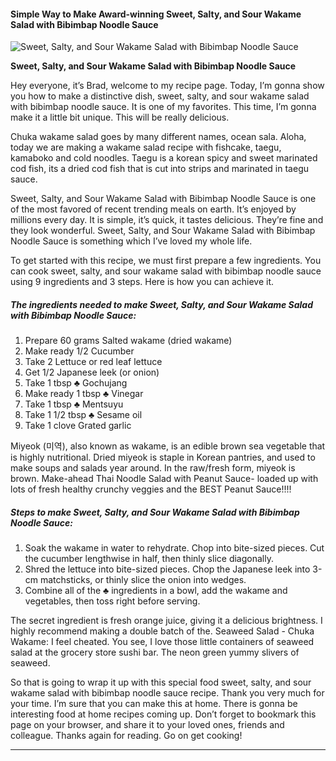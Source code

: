             

#### Simple Way to Make Award-winning Sweet, Salty, and Sour Wakame Salad with Bibimbap Noodle Sauce

![Sweet, Salty, and Sour Wakame Salad with Bibimbap Noodle Sauce](https://img-global.cpcdn.com/recipes/4669212552331264/751x532cq70/sweet-salty-and-sour-wakame-salad-with-bibimbap-noodle-sauce-recipe-main-photo.jpg)

**Sweet, Salty, and Sour Wakame Salad with Bibimbap Noodle Sauce**

Hey everyone, it’s Brad, welcome to my recipe page. Today, I’m gonna show you how to make a distinctive dish, sweet, salty, and sour wakame salad with bibimbap noodle sauce. It is one of my favorites. This time, I’m gonna make it a little bit unique. This will be really delicious.

Chuka wakame salad goes by many different names, ocean sala. Aloha, today we are making a wakame salad recipe with fishcake, taegu, kamaboko and cold noodles. Taegu is a korean spicy and sweet marinated cod fish, its a dried cod fish that is cut into strips and marinated in taegu sauce.

Sweet, Salty, and Sour Wakame Salad with Bibimbap Noodle Sauce is one of the most favored of recent trending meals on earth. It’s enjoyed by millions every day. It is simple, it’s quick, it tastes delicious. They’re fine and they look wonderful. Sweet, Salty, and Sour Wakame Salad with Bibimbap Noodle Sauce is something which I’ve loved my whole life.

To get started with this recipe, we must first prepare a few ingredients. You can cook sweet, salty, and sour wakame salad with bibimbap noodle sauce using 9 ingredients and 3 steps. Here is how you can achieve it.

##### The ingredients needed to make Sweet, Salty, and Sour Wakame Salad with Bibimbap Noodle Sauce:

1.  Prepare 60 grams Salted wakame (dried wakame)
2.  Make ready 1/2 Cucumber
3.  Take 2 Lettuce or red leaf lettuce
4.  Get 1/2 Japanese leek (or onion)
5.  Take 1 tbsp ♣ Gochujang
6.  Make ready 1 tbsp ♣ Vinegar
7.  Take 1 tbsp ♣ Mentsuyu
8.  Take 1 1/2 tbsp ♣ Sesame oil
9.  Take 1 clove Grated garlic

Miyeok (미역), also known as wakame, is an edible brown sea vegetable that is highly nutritional. Dried miyeok is staple in Korean pantries, and used to make soups and salads year around. In the raw/fresh form, miyeok is brown. Make-ahead Thai Noodle Salad with Peanut Sauce- loaded up with lots of fresh healthy crunchy veggies and the BEST Peanut Sauce!!!!

##### Steps to make Sweet, Salty, and Sour Wakame Salad with Bibimbap Noodle Sauce:

1.  Soak the wakame in water to rehydrate. Chop into bite-sized pieces. Cut the cucumber lengthwise in half, then thinly slice diagonally.
2.  Shred the lettuce into bite-sized pieces. Chop the Japanese leek into 3-cm matchsticks, or thinly slice the onion into wedges.
3.  Combine all of the ♣ ingredients in a bowl, add the wakame and vegetables, then toss right before serving.

The secret ingredient is fresh orange juice, giving it a delicious brightness. I highly recommend making a double batch of the. Seaweed Salad - Chuka Wakame: I feel cheated. You see, I love those little containers of seaweed salad at the grocery store sushi bar. The neon green yummy slivers of seaweed.

So that is going to wrap it up with this special food sweet, salty, and sour wakame salad with bibimbap noodle sauce recipe. Thank you very much for your time. I’m sure that you can make this at home. There is gonna be interesting food at home recipes coming up. Don’t forget to bookmark this page on your browser, and share it to your loved ones, friends and colleague. Thanks again for reading. Go on get cooking!

* * *